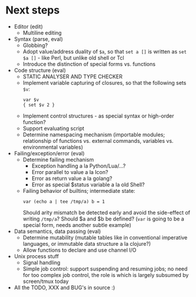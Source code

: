 # Next steps

* Editor (edit)
    - Multiline editing
* Syntax (parse, eval)
    - Globbing?
    - Adopt value/address duality of `$a`, so that `set a []` is written as
      `set $a []` - like Perl, but unlike old shell or Tcl
    - Introduce the distinction of special forms vs. functions
* Code structure (eval)
    - STATIC ANALYSER AND TYPE CHECKER
    - Implement variable capturing of closures, so that the following sets
      `$v`:
        ```
        var $v
        { set $v 2 }
        ```
    - Implement control structures - as special syntax or high-order function?
    - Support evaluating script
    - Determine namespacing mechanism (importable modules; relationship of
      functions vs. external commands, variables vs. environmental variables)
* Failing/exception/error (eval)
    - Determine failing mechanism
        + Exception handling a la Python/Lua/...?
        + Error parallel to value a la Icon?
        + Error as return value a la golang?
        + Error as special $status variable a la old Shell?
    - Failing behavior of builtins; intermediate state:
        ```
        var (echo a | tee /tmp/a) b = 1
        ```
      Should arity mismatch be detected early and avoid the side-effect of
      writing `/tmp/a`? Should $a and $b be defined?
      (`var` is going to be a special form, needs another subtle example)
* Data semantics, data passing (eval)
    - Determine mutability (mutable tables like in conventional imperative
      languages, or immutable data structure a la clojure?)
    - Allow functions to declare and use channel I/O
* Unix process stuff
    - Signal handling
    - Simple job control: support suspending and resuming jobs; no need for
      too complex job control, the role is which is largely subsumed by
      screen/tmux today
* All the TODO, XXX and BUG's in source :)
